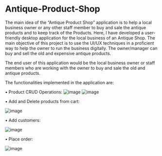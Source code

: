 # Antique-Product-Shop

The main idea of the “Antique Product Shop” application is to help a local business owner or any other staff member to buy and sale the antique products and to keep track of the Products.
Here, I have developed a user-friendly desktop application for the local business of an Antique Shop. The main objective of this project is to use the UI/UX techniques in a proficient way to help the owner to run the business digitally. The owner/manager can buy and sell the old and expensive antique products.

The end user of this application would be the local business owner or staff members who are working with the owner to buy and sale the old and antique products.

The functionalities implemented in the application are:

•	Product CRUD Operations:
![image](https://user-images.githubusercontent.com/97853861/201518702-171223c1-a480-4938-b8c9-4513c70a858d.png)
![image](https://user-images.githubusercontent.com/97853861/201518757-5673fc6d-7326-494a-b0de-8d4943c530b8.png)

•	Add and Delete products from cart:

![image](https://user-images.githubusercontent.com/97853861/201518777-1db265cd-d40f-43fc-ac40-6dd2bd0d3cbe.png)

•	Add customers:

![image](https://user-images.githubusercontent.com/97853861/201518822-96fcc59f-064d-4d14-9d0f-eb22d5d4a8e9.png)

•	Place order:

![image](https://user-images.githubusercontent.com/97853861/201518842-785df2e6-4cac-4a54-81d5-5fa9edd02419.png)
